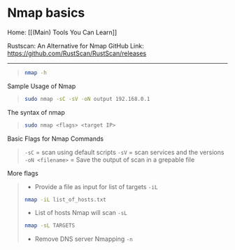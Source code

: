 # Nmap basics

Home: [[(Main) Tools You Can Learn]]

Rustscan: An Alternative for Nmap
GitHub Link: https://github.com/RustScan/RustScan/releases

---

> ```bash
> nmap -h
> ```

Sample Usage of Nmap

>```bash
>sudo nmap -sC -sV -oN output 192.168.0.1
>```

The syntax of nmap
>```bash
>sudo nmap <flags> <target IP>
>```

Basic Flags for Nmap Commands

>```-sC``` = scan using default scripts
>```-sV``` = scan services and the versions
>```-oN <filename>``` = Save the output of scan in a grepable file


More flags
>- Provide a file as input for list of targets ```-iL```
> ```bash
> nmap -iL list_of_hosts.txt
> ```
> - List of hosts Nmap will scan ```-sL```
> ```bash
> nmap -sL TARGETS
> ```
> - Remove DNS server Nmapping ```-n```

